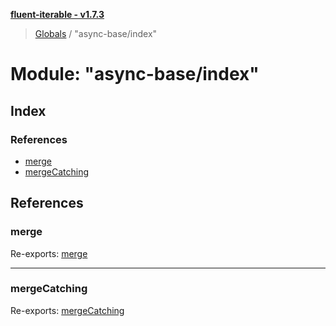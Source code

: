 **[fluent-iterable - v1.7.3](../README.md)**

> [Globals](../README.md) / "async-base/index"

# Module: "async-base/index"

## Index

### References

* [merge](_async_base_index_.md#merge)
* [mergeCatching](_async_base_index_.md#mergecatching)

## References

### merge

Re-exports: [merge](_async_base_merge_.md#merge)

___

### mergeCatching

Re-exports: [mergeCatching](_async_base_merge_catching_.md#mergecatching)

